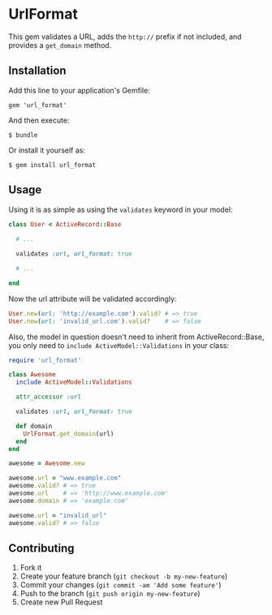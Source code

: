 # UrlFormat

This gem validates a URL, adds the `http://` prefix if not included, and provides a `get_domain` method.

## Installation

Add this line to your application's Gemfile:

    gem 'url_format'

And then execute:

    $ bundle

Or install it yourself as:

    $ gem install url_format

## Usage

Using it is as simple as using the `validates` keyword in your model:

```ruby
class User < ActiveRecord::Base
  
  # ...

  validates :url, url_format: true

  # ...

end
```

Now the url attribute will be validated accordingly:

```ruby
User.new(url: 'http://example.com').valid? # => true
User.new(url: 'invalid_url.com').valid?    # => false
```

Also, the model in question doesn't need to inherit from ActiveRecord::Base, you only need to `include ActiveModel::Validations` in your class:

```ruby
require 'url_format'

class Awesome
  include ActiveModel::Validations

  attr_accessor :url

  validates :url, url_format: true

  def domain
    UrlFormat.get_domain(url)
  end
end

awesome = Awesome.new

awesome.url = "www.example.com"
awesome.valid? # => true
awesome.url    # => 'http://www.example.com'
awesome.domain # => 'example.com'

awesome.url = "invalid_url"
awesome.valid? # => false
```

## Contributing

1. Fork it
2. Create your feature branch (`git checkout -b my-new-feature`)
3. Commit your changes (`git commit -am 'Add some feature'`)
4. Push to the branch (`git push origin my-new-feature`)
5. Create new Pull Request
